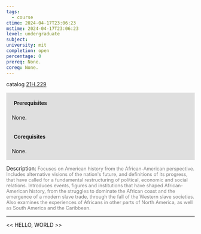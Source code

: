 ```yaml
---
tags:
  - course
ctime: 2024-04-17T23:06:23
mstime: 2024-04-17T23:06:23
level: undergraduate
subject: 
university: mit
completion: open
percentage: 0
prereq: None.
coreq: None.
---
```


catalog [21H.229](http://student.mit.edu/catalog/m21Ha.html#21H.229)

<span style="display: block; padding: 15px; background-color: rgb(100, 100, 100, 0.2);"><font id="m_prereq2343_0" style="display: block; font-family: Arial, sans-serif; font-weight: bold; padding: 5px">Prerequisites</font><br><span id="prereq2343_0">None.</span></span>
<span style="display: block; padding: 15px; background-color: rgb(100, 100, 100, 0.2);"><font id="m_coreq2343_0" style="display: block; font-family: Arial, sans-serif; font-weight: bold; padding: 5px">Corequisites</font><br><span id="coreq2343_0">None.</span></span>

<font style="">Description:</font>
<font style="color: grey; font-size: 0.8rem;">Focuses on American history from the African-American perspective. Includes alternative visions of the nation's future, and definitions of its progress, that have called for a fundamental restructuring of political, economic and social relations. Introduces events, figures and institutions that have shaped African-American history, from the struggles to dominate the African coast and the emergence of a modern slave trade, through the fall of the Western slave societies. Also examines the experiences of Africans in other parts of North America, as well as South America and the Caribbean.</font>



---

<< HELLO, WORLD >>
